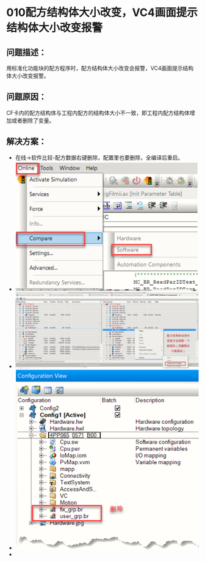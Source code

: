 # 010配方结构体大小改变，VC4画面提示结构体大小改变报警
## 问题描述：
用标准化功能块的配方程序时，配方结构体大小改变会报警，VC4画面提示结构体大小改变报警。
## 问题原因：
CF卡内的配方结构体与工程内配方的结构体大小不一致，即工程内配方结构体增加或者删除了变量。
## 解决方案：
- 在线->软件比较-配方数据右键删除，配置里也要删除，全编译后重启。
- ![Img](./FILES/010配方结构体大小改变，VC4画面提示结构体大小改变报警.md/img-20220810131838.png)
- ![Img](./FILES/010配方结构体大小改变，VC4画面提示结构体大小改变报警.md/img-20220810131848.png)
- ![Img](./FILES/010配方结构体大小改变，VC4画面提示结构体大小改变报警.md/img-20220810131857.png)
- 